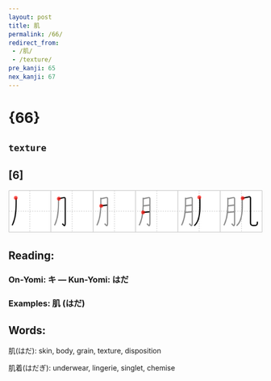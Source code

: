 ```yaml
---
layout: post
title: 肌
permalink: /66/
redirect_from:
 - /肌/
 - /texture/
pre_kanji: 65
nex_kanji: 67
---
```


# {66}

## `texture`

## [6]

<div class="stroke"><img src="../images/E8828C.png" /></div>

## Reading:

### On-Yomi: キ &mdash; Kun-Yomi: はだ

### Examples: 肌 (はだ)

## Words:

肌(はだ): skin, body, grain, texture, disposition

肌着(はだぎ): underwear, lingerie, singlet, chemise
